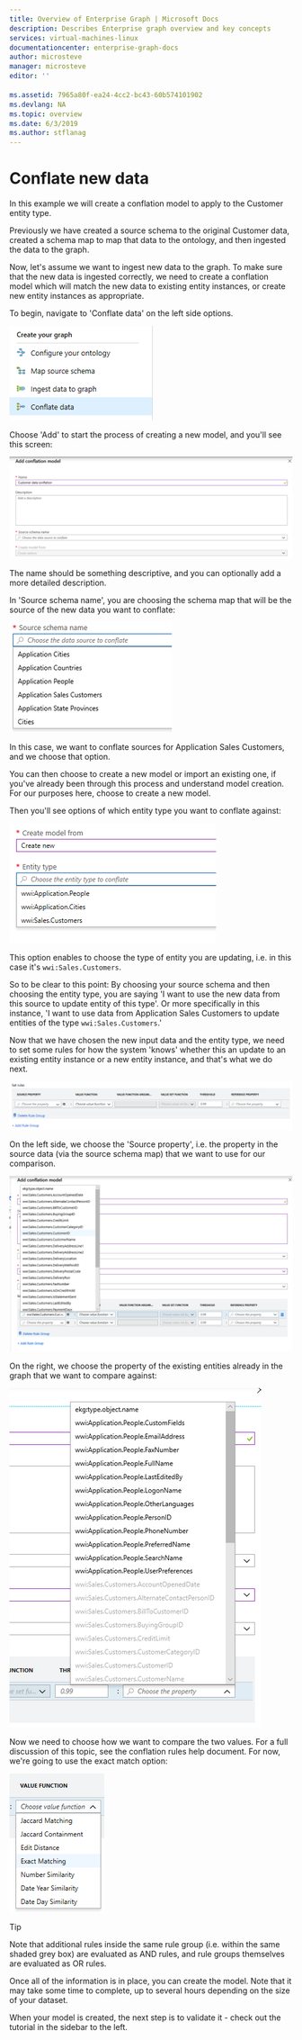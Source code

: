 ```yaml
---
title: Overview of Enterprise Graph | Microsoft Docs
description: Describes Enterprise graph overview and key concepts
services: virtual-machines-linux
documentationcenter: enterprise-graph-docs
author: microsteve
manager: microsteve
editor: ''

ms.assetid: 7965a80f-ea24-4cc2-bc43-60b574101902
ms.devlang: NA
ms.topic: overview
ms.date: 6/3/2019
ms.author: stflanag
---
```


# Conflate new data

In this example we will create a conflation model to apply to the Customer entity type. 

Previously we have created a source schema to the original Customer data, created a schema map to map that data to the ontology, and then ingested the data to the graph.

Now, let's assume we want to ingest new data to the graph. To make sure that the new data is ingested correctly, we need to create a conflation model which will match the new data to existing entity instances, or create new entity instances as appropriate.

To begin, navigate to 'Conflate data' on the left side options.

![Conflate data](media/conflation-example/conflate-data-option.png)

Choose 'Add' to start the process of creating a new model, and you'll see this screen:

![Add conflation model](media/conflation-example/add-conflation-model.png)

The name should be something descriptive, and you can optionally add a more detailed description.

In 'Source schema name', you are choosing the schema map that will be the source of the new data you want to conflate:

![Choose source schema](media/conflation-example/choose-source-schema.png)

In this case, we want to conflate sources for Application Sales Customers, and we choose that option.

You can then choose to create a new model or import an existing one, if you've already been through this process and understand model creation. For our purposes here, choose to create a new model.

Then you'll see options of which entity type you want to conflate against:

![Choose entity type](media/conflation-example/choose-entity-type.png)

This option enables to choose the type of entity you are updating, i.e. in this case it's ```wwi:Sales.Customers```. 

So to be clear to this point: By choosing your source schema and then choosing the entity type, you are saying 'I want to use the new data from this source to update entity of this type'. Or more specifically in this instance, 'I want to use data from Application Sales Customers to update entities of the type ```wwi:Sales.Customers```.'

Now that we have chosen the new input data and the entity type, we need to set some rules for how the system 'knows' whether this an update to an existing entity instance or a new entity instance, and that's what we do next.

![Conflation rules blank](media/conflation-example/conflation-rules-blank.png)

On the left side, we choose the 'Source property', i.e. the property in the source data (via the source schema map) that we want to use for our comparison.

![Source property](media/conflation-example/source-property.png)

On the right, we choose the property of the existing entities already in the graph that we want to compare against:

![Graph property](media/conflation-example/graph-property.png)

Now we need to choose how we want to compare the two values. For a full discussion of this topic, see the conflation rules help document. For now, we're going to use the exact match option:

![Matching rule](media/conflation-example/exact-match.png)

> [!TIP]
> Note that additional rules inside the same rule group (i.e. within the same shaded grey box) are evaluated as AND rules, and rule groups themselves are evaluated as OR rules. 

Once all of the information is in place, you can create the model. Note that it may take some time to complete, up to several hours depending on the size of your dataset.

When your model is created, the next step is to validate it - check out the tutorial in the sidebar to the left.

